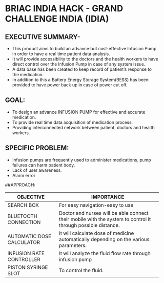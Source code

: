# BRIAC INDIA HACK - GRAND CHALLENGE INDIA (IDIA)

## EXECUTIVE SUMMARY-
  - This product aims to build an advance but cost-effective
    Infusion Pump in order to have a real time patient data
    analysis.
  - It will provide accessibility to the doctors and the health
workers to have direct control over the Infusion Pump in case
of any system issue.
  - A data base has been created to keep record of patient’s
response to the medication.
- In addition to this a Battery Energy Storage System(BESS) has
been provided to have power back up in case of power cut off.

## GOAL:
- To design an advance INFUSION PUMP for effective
and accurate medication.
- To provide real time data acquisition of medication
process.
- Providing interconnected network between patient,
doctors and health workers.

## SPECIFIC PROBLEM: 
 - Infusion pumps are frequently used to
    administer medications, pump failures can
    harm patient body.
-  Lack of user awareness.
-  Alarm error

 ##APPROACH:

| OBJECTIVE                  | IMPORTANCE                                                                                                    |
|----------------------------|---------------------------------------------------------------------------------------------------------------|
| SEARCH BOX                 | For easy navigation\-easy to use                                                                              |
| BLUETOOTH CONNECTION       | Doctor and nurses will be able connect their mobile with the system to control it through possible distance\. |
| AUTOMATIC DOSE CALCULATOR  |  It will calculate dose of medicine automatically depending on the various parameters\.                       |
| INFUSION RATE CONTROLLER   | It will analyze the fluid flow rate through infusion pump                                                     |
| PISTON SYRINGE SLOT        | To control the fluid\.                                                                                        |






